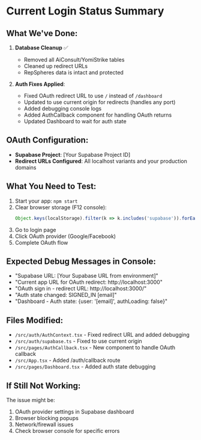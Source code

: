 # Current Login Status Summary

## What We've Done:

1. **Database Cleanup** ✅
   - Removed all AiConsult/YomiStrike tables
   - Cleaned up redirect URLs
   - RepSpheres data is intact and protected

2. **Auth Fixes Applied**:
   - Fixed OAuth redirect URL to use `/` instead of `/dashboard`
   - Updated to use current origin for redirects (handles any port)
   - Added debugging console logs
   - Added AuthCallback component for handling OAuth returns
   - Updated Dashboard to wait for auth state

## OAuth Configuration:
- **Supabase Project**: [Your Supabase Project ID]
- **Redirect URLs Configured**: All localhost variants and your production domains

## What You Need to Test:

1. Start your app: `npm start`
2. Clear browser storage (F12 console):
   ```javascript
   Object.keys(localStorage).filter(k => k.includes('supabase')).forEach(k => localStorage.removeItem(k));
   ```
3. Go to login page
4. Click OAuth provider (Google/Facebook)
5. Complete OAuth flow

## Expected Debug Messages in Console:
- "Supabase URL: [Your Supabase URL from environment]"
- "Current app URL for OAuth redirect: http://localhost:3000"
- "OAuth sign in - redirect URL: http://localhost:3000/"
- "Auth state changed: SIGNED_IN [email]"
- "Dashboard - Auth state: {user: '[email]', authLoading: false}"

## Files Modified:
- `/src/auth/AuthContext.tsx` - Fixed redirect URL and added debugging
- `/src/auth/supabase.ts` - Fixed to use current origin
- `/src/pages/AuthCallback.tsx` - New component to handle OAuth callback
- `/src/App.tsx` - Added /auth/callback route
- `/src/pages/Dashboard.tsx` - Added auth state debugging

## If Still Not Working:
The issue might be:
1. OAuth provider settings in Supabase dashboard
2. Browser blocking popups
3. Network/firewall issues
4. Check browser console for specific errors